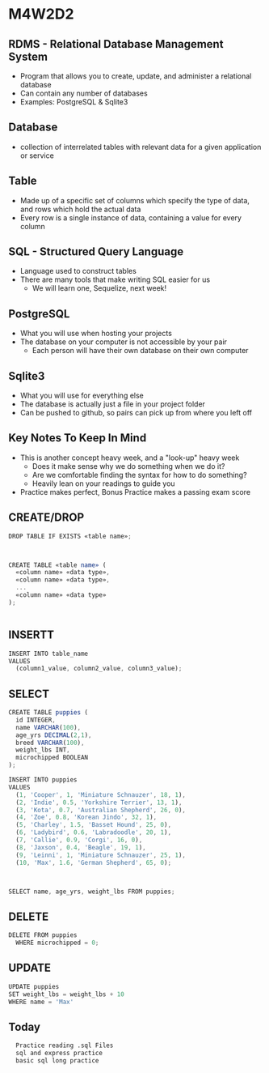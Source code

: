 # M4W2D2

## RDMS - Relational Database Management System

- Program that allows you to create, update, and administer a relational
  database
- Can contain any number of databases
- Examples: PostgreSQL & Sqlite3

## Database

- collection of interrelated tables with relevant data for a given application
  or service

## Table

- Made up of a specific set of columns which specify the type of data, and rows
  which hold the actual data
- Every row is a single instance of data, containing a value for every column

## SQL - Structured Query Language

- Language used to construct tables
- There are many tools that make writing SQL easier for us
  - We will learn one, Sequelize, next week!

## PostgreSQL

- What you will use when hosting your projects
- The database on your computer is not accessible by your pair
  - Each person will have their own database on their own computer

## Sqlite3

- What you will use for everything else
- The database is actually just a file in your project folder
- Can be pushed to github, so pairs can pick up from where you left off

## Key Notes To Keep In Mind

- This is another concept heavy week, and a "look-up" heavy week
  - Does it make sense why we do something when we do it?
  - Are we comfortable finding the syntax for how to do something?
  - Heavily lean on your readings to guide you
- Practice makes perfect, Bonus Practice makes a passing exam score

## CREATE/DROP

```js
DROP TABLE IF EXISTS «table name»;



CREATE TABLE «table name» (
  «column name» «data type»,
  «column name» «data type»,
  ...
  «column name» «data type»
);



```


## INSERTT 

```js
INSERT INTO table_name
VALUES
  (column1_value, column2_value, column3_value);

```
## SELECT

```js
CREATE TABLE puppies (
  id INTEGER,
  name VARCHAR(100),
  age_yrs DECIMAL(2,1),
  breed VARCHAR(100),
  weight_lbs INT,
  microchipped BOOLEAN
);

INSERT INTO puppies 
VALUES 
  (1, 'Cooper', 1, 'Miniature Schnauzer', 18, 1),
  (2, 'Indie', 0.5, 'Yorkshire Terrier', 13, 1),
  (3, 'Kota', 0.7, 'Australian Shepherd', 26, 0),
  (4, 'Zoe', 0.8, 'Korean Jindo', 32, 1),
  (5, 'Charley', 1.5, 'Basset Hound', 25, 0),
  (6, 'Ladybird', 0.6, 'Labradoodle', 20, 1),
  (7, 'Callie', 0.9, 'Corgi', 16, 0),
  (8, 'Jaxson', 0.4, 'Beagle', 19, 1),
  (9, 'Leinni', 1, 'Miniature Schnauzer', 25, 1),
  (10, 'Max', 1.6, 'German Shepherd', 65, 0);



SELECT name, age_yrs, weight_lbs FROM puppies;
```


## DELETE

```js
DELETE FROM puppies
  WHERE microchipped = 0;
```


## UPDATE

```js
UPDATE puppies
SET weight_lbs = weight_lbs + 10
WHERE name = 'Max'
```

## Today
```txt
  Practice reading .sql Files
  sql and express practice
  basic sql long practice
```
